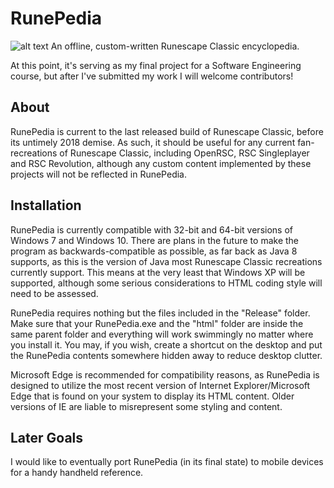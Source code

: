 # RunePedia
![alt text](https://github.com/AjaxIronside/RunePedia/Release/html/RS%20Logo.png "Logo")
An offline, custom-written Runescape Classic encyclopedia.

At this point, it's serving as my final project for a Software Engineering course, but after I've submitted my work I will welcome contributors!

## About
RunePedia is current to the last released build of Runescape Classic, before its untimely 2018 demise. As such, it should be useful for any current fan-recreations of Runescape Classic, including OpenRSC, RSC Singleplayer and RSC Revolution, although any custom content implemented by these projects will not be reflected in RunePedia.

## Installation
RunePedia is currently compatible with 32-bit and 64-bit versions of Windows 7 and Windows 10. There are plans in the future to make the program as backwards-compatible as possible, as far back as Java 8 supports, as this is the version of Java most Runescape Classic recreations currently support. This means at the very least that Windows XP will be supported, although some serious considerations to HTML coding style will need to be assessed.

RunePedia requires nothing but the files included in the "Release" folder. Make sure that your RunePedia.exe and the "html" folder are inside the same parent folder and everything will work swimmingly no matter where you install it. You may, if you wish, create a shortcut on the desktop and put the RunePedia contents somewhere hidden away to reduce desktop clutter.

Microsoft Edge is recommended for compatibility reasons, as RunePedia is designed to utilize the most recent version of Internet Explorer/Microsoft Edge that is found on your system to display its HTML content. Older versions of IE are liable to misrepresent some styling and content.

## Later Goals
I would like to eventually port RunePedia (in its final state) to mobile devices for a handy handheld reference. 